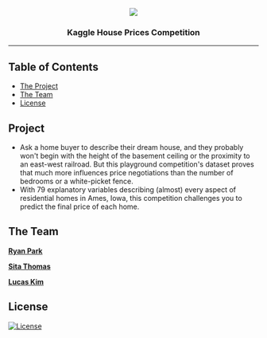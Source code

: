 <p align="center">
 <img src="https://storage.googleapis.com/kaggle-competitions/kaggle/5407/media/housesbanner.png"></a>
</p>

<h3 align="center">Kaggle House Prices Competition</h3>

---

## Table of Contents

- [The Project](#project)
- [The Team](#team)
- [License](#license)

## Project <a name = "project"></a>

- Ask a home buyer to describe their dream house, and they probably won't begin with the height of the basement ceiling or the proximity to an east-west railroad. But this playground competition's dataset proves that much more influences price negotiations than the number of bedrooms or a white-picket fence.
- With 79 explanatory variables describing (almost) every aspect of residential homes in Ames, Iowa, this competition challenges you to predict the final price of each home.


## The Team<a name = "team"></a>

[**Ryan Park**](https://github.com/ryanhpark)

[**Sita Thomas**](https://github.com/sitathomas)

[**Lucas Kim**](https://github.com/kiml1)

## License<a name = "license"></a>

[![License](https://img.shields.io/badge/license-MIT-blue.svg)](/LICENSE)
